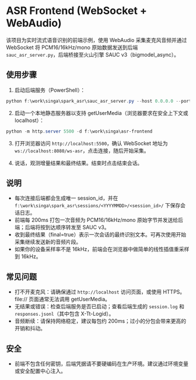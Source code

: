 ﻿# ASR Frontend (WebSocket + WebAudio)

该项目为实时流式语音识别的前端示例，使用 WebAudio 采集麦克风音频并通过 WebSocket 将 PCM16/16kHz/mono 原始数据发送到后端 `sauc_asr_server.py`，后端桥接至火山引擎 SAUC v3（bigmodel_async）。

## 使用步骤

1) 启动后端服务（PowerShell）：

```powershell
python f:\work\singa\spark_asr\sauc_asr_server.py --host 0.0.0.0 --port 8080
```

2) 启动一个本地静态服务器以支持 getUserMedia（浏览器要求在安全上下文或 localhost）：

```powershell
python -m http.server 5500 -d f:\work\singa\asr-frontend
```

3) 打开浏览器访问 `http://localhost:5500`，确认 WebSocket 地址为 `ws://localhost:8080/ws-asr`，点击连接，随后开始采集。

4) 说话，观测增量结果和最终结果。结束时点击结束会话。

## 说明

- 每次连接后端都会生成唯一 session_id，并在 `f:\work\singa\spark_asr\sessions/<YYYYMMDD>/<session_id>/` 下保存会话日志。
- 前端每 200ms 打包一次音频为 PCM16/16kHz/mono 原始字节并发送给后端；后端将按到达顺序转发至 SAUC v3。
- 收到最终结果（final=true）表示一次会话的最终识别文本。可再次使用开始采集继续发送新的音频片段。
- 如果你的设备采样率不是 16kHz，前端会在浏览器中做简单的线性插值重采样到 16kHz。

## 常见问题

- 打不开麦克风：请确保通过 `http://localhost` 访问页面，或使用 HTTPS。file:// 页面通常无法调用 getUserMedia。
- 无结果或错误：检查后端服务是否已启动；查看后端生成的 `session.log` 和 `responses.jsonl`（其中包含 X-Tt-Logid）。
- 音频断续：请保持网络稳定，建议每包约 200ms；过小的分包会带来更高的开销和抖动。

## 安全

- 前端不包含任何密钥，后端凭据请不要硬编码在生产环境。建议通过环境变量或安全配置中心注入。
